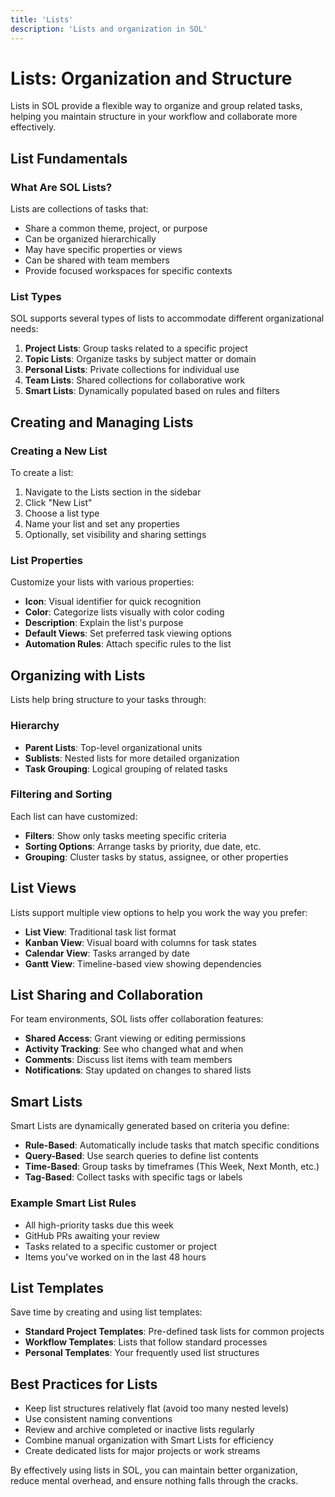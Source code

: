 ```yaml
---
title: 'Lists'
description: 'Lists and organization in SOL'
---
```


# Lists: Organization and Structure

Lists in SOL provide a flexible way to organize and group related tasks, helping you maintain structure in your workflow and collaborate more effectively.

## List Fundamentals

### What Are SOL Lists?

Lists are collections of tasks that:

- Share a common theme, project, or purpose
- Can be organized hierarchically
- May have specific properties or views
- Can be shared with team members
- Provide focused workspaces for specific contexts

### List Types

SOL supports several types of lists to accommodate different organizational needs:

1. **Project Lists**: Group tasks related to a specific project
2. **Topic Lists**: Organize tasks by subject matter or domain
3. **Personal Lists**: Private collections for individual use
4. **Team Lists**: Shared collections for collaborative work
5. **Smart Lists**: Dynamically populated based on rules and filters

## Creating and Managing Lists

### Creating a New List

To create a list:

1. Navigate to the Lists section in the sidebar
2. Click "New List"
3. Choose a list type
4. Name your list and set any properties
5. Optionally, set visibility and sharing settings

### List Properties

Customize your lists with various properties:

- **Icon**: Visual identifier for quick recognition
- **Color**: Categorize lists visually with color coding
- **Description**: Explain the list's purpose
- **Default Views**: Set preferred task viewing options
- **Automation Rules**: Attach specific rules to the list

## Organizing with Lists

Lists help bring structure to your tasks through:

### Hierarchy

- **Parent Lists**: Top-level organizational units
- **Sublists**: Nested lists for more detailed organization
- **Task Grouping**: Logical grouping of related tasks

### Filtering and Sorting

Each list can have customized:

- **Filters**: Show only tasks meeting specific criteria
- **Sorting Options**: Arrange tasks by priority, due date, etc.
- **Grouping**: Cluster tasks by status, assignee, or other properties

## List Views

Lists support multiple view options to help you work the way you prefer:

- **List View**: Traditional task list format
- **Kanban View**: Visual board with columns for task states
- **Calendar View**: Tasks arranged by date
- **Gantt View**: Timeline-based view showing dependencies

## List Sharing and Collaboration

For team environments, SOL lists offer collaboration features:

- **Shared Access**: Grant viewing or editing permissions
- **Activity Tracking**: See who changed what and when
- **Comments**: Discuss list items with team members
- **Notifications**: Stay updated on changes to shared lists

## Smart Lists

Smart Lists are dynamically generated based on criteria you define:

- **Rule-Based**: Automatically include tasks that match specific conditions
- **Query-Based**: Use search queries to define list contents
- **Time-Based**: Group tasks by timeframes (This Week, Next Month, etc.)
- **Tag-Based**: Collect tasks with specific tags or labels

### Example Smart List Rules

- All high-priority tasks due this week
- GitHub PRs awaiting your review
- Tasks related to a specific customer or project
- Items you've worked on in the last 48 hours

## List Templates

Save time by creating and using list templates:

- **Standard Project Templates**: Pre-defined task lists for common projects
- **Workflow Templates**: Lists that follow standard processes
- **Personal Templates**: Your frequently used list structures

## Best Practices for Lists

- Keep list structures relatively flat (avoid too many nested levels)
- Use consistent naming conventions
- Review and archive completed or inactive lists regularly
- Combine manual organization with Smart Lists for efficiency
- Create dedicated lists for major projects or work streams

By effectively using lists in SOL, you can maintain better organization, reduce mental overhead, and ensure nothing falls through the cracks.